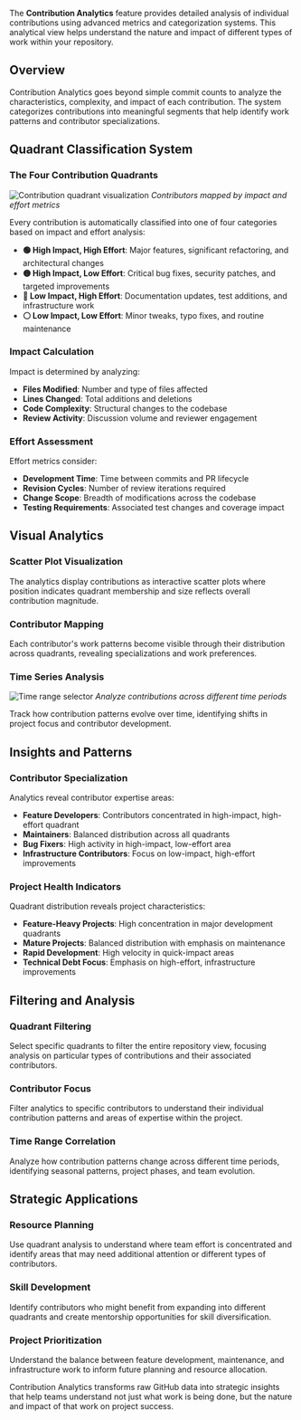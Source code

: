 The **Contribution Analytics** feature provides detailed analysis of individual contributions using advanced metrics and categorization systems. This analytical view helps understand the nature and impact of different types of work within your repository.

## Overview

Contribution Analytics goes beyond simple commit counts to analyze the characteristics, complexity, and impact of each contribution. The system categorizes contributions into meaningful segments that help identify work patterns and contributor specializations.

## Quadrant Classification System  

### The Four Contribution Quadrants
![Contribution quadrant visualization](/docs/images/features/contribution-analytics/quadrant-scatter-plot.png)
*Contributors mapped by impact and effort metrics*

Every contribution is automatically classified into one of four categories based on impact and effort analysis:

- **🟢 High Impact, High Effort**: Major features, significant refactoring, and architectural changes
- **🟡 High Impact, Low Effort**: Critical bug fixes, security patches, and targeted improvements
- **🔵 Low Impact, High Effort**: Documentation updates, test additions, and infrastructure work  
- **⚪ Low Impact, Low Effort**: Minor tweaks, typo fixes, and routine maintenance

### Impact Calculation
Impact is determined by analyzing:

- **Files Modified**: Number and type of files affected
- **Lines Changed**: Total additions and deletions
- **Code Complexity**: Structural changes to the codebase
- **Review Activity**: Discussion volume and reviewer engagement

### Effort Assessment
Effort metrics consider:

- **Development Time**: Time between commits and PR lifecycle
- **Revision Cycles**: Number of review iterations required
- **Change Scope**: Breadth of modifications across the codebase
- **Testing Requirements**: Associated test changes and coverage impact

## Visual Analytics

### Scatter Plot Visualization
The analytics display contributions as interactive scatter plots where position indicates quadrant membership and size reflects overall contribution magnitude.

### Contributor Mapping
Each contributor's work patterns become visible through their distribution across quadrants, revealing specializations and work preferences.

### Time Series Analysis
![Time range selector](/docs/images/features/contribution-analytics/time-range-selector.png)
*Analyze contributions across different time periods*

Track how contribution patterns evolve over time, identifying shifts in project focus and contributor development.

## Insights and Patterns

### Contributor Specialization
Analytics reveal contributor expertise areas:

- **Feature Developers**: Contributors concentrated in high-impact, high-effort quadrant
- **Maintainers**: Balanced distribution across all quadrants
- **Bug Fixers**: High activity in high-impact, low-effort area
- **Infrastructure Contributors**: Focus on low-impact, high-effort improvements

### Project Health Indicators
Quadrant distribution reveals project characteristics:

- **Feature-Heavy Projects**: High concentration in major development quadrants
- **Mature Projects**: Balanced distribution with emphasis on maintenance
- **Rapid Development**: High velocity in quick-impact areas
- **Technical Debt Focus**: Emphasis on high-effort, infrastructure improvements

## Filtering and Analysis

### Quadrant Filtering
Select specific quadrants to filter the entire repository view, focusing analysis on particular types of contributions and their associated contributors.

### Contributor Focus
Filter analytics to specific contributors to understand their individual contribution patterns and areas of expertise within the project.

### Time Range Correlation
Analyze how contribution patterns change across different time periods, identifying seasonal patterns, project phases, and team evolution.

## Strategic Applications

### Resource Planning
Use quadrant analysis to understand where team effort is concentrated and identify areas that may need additional attention or different types of contributors.

### Skill Development
Identify contributors who might benefit from expanding into different quadrants and create mentorship opportunities for skill diversification.

### Project Prioritization
Understand the balance between feature development, maintenance, and infrastructure work to inform future planning and resource allocation.

Contribution Analytics transforms raw GitHub data into strategic insights that help teams understand not just what work is being done, but the nature and impact of that work on project success.